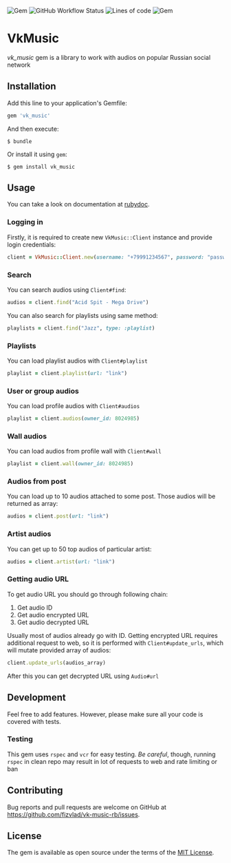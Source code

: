 ![Gem](https://img.shields.io/gem/v/vk_music) ![GitHub Workflow Status](https://img.shields.io/github/workflow/status/fizvlad/vk-music-rb/Ruby) ![Lines of code](https://img.shields.io/tokei/lines/github/fizvlad/vk-music-rb) ![Gem](https://img.shields.io/gem/dtv/vk_music)

# VkMusic

*vk_music* gem is a library to work with audios on popular Russian social network

## Installation

Add this line to your application's Gemfile:

```ruby
gem 'vk_music'
```

And then execute:
```
$ bundle
```

Or install it using `gem`:

```
$ gem install vk_music
```

## Usage

You can take a look on documentation at [rubydoc](https://www.rubydoc.info/gems/vk_music/).

### Logging in

Firstly, it is required to create new `VkMusic::Client` instance and provide login credentials:

```ruby
client = VkMusic::Client.new(username: "+79991234567", password: "password")
```

### Search

You can search audios using `Client#find`:

```ruby
audios = client.find("Acid Spit - Mega Drive")
```

You can also search for playlists using same method:

```ruby
playlists = client.find("Jazz", type: :playlist)
```

### Playlists

You can load playlist audios with `Client#playlist`

```ruby
playlist = client.playlist(url: "link")
```

### User or group audios

You can load profile audios with `Client#audios`

```ruby
playlist = client.audios(owner_id: 8024985)
```

### Wall audios

You can load audios from profile wall with `Client#wall`

```ruby
playlist = client.wall(owner_id: 8024985)
```

### Audios from post

You can load up to 10 audios attached to some post. Those audios will be returned as array:

```ruby
audios = client.post(url: "link")
```

### Artist audios

You can get up to 50 top audios of particular artist:

```ruby
audios = client.artist(url: "link")
```

### Getting audio URL

To get audio URL you should go through following chain:
1. Get audio ID
2. Get audio encrypted URL
3. Get audio decrypted URL

Usually most of audios already go with ID. Getting encrypted URL requires additional request to web, so it is performed with `Client#update_urls`, which will mutate provided array of audios:

```ruby
client.update_urls(audios_array)
```

After this you can get decrypted URL using `Audio#url`

## Development

Feel free to add features. However, please make sure all your code is covered with tests.

### Testing

This gem uses `rspec` and `vcr` for easy testing. *Be careful*, though, running `rspec` in clean repo may result in lot of requests to web and rate limiting or ban

## Contributing

Bug reports and pull requests are welcome on GitHub at https://github.com/fizvlad/vk-music-rb/issues.

## License

The gem is available as open source under the terms of the [MIT License](https://opensource.org/licenses/MIT).
